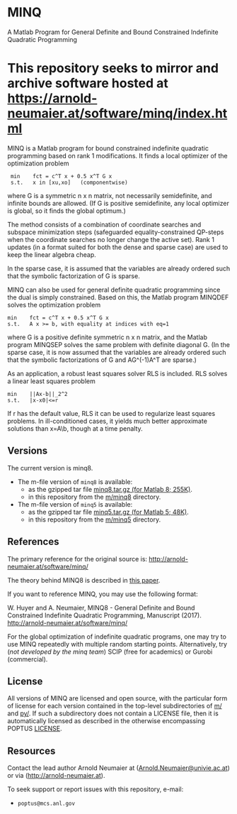 # MINQ
A Matlab Program for General Definite and Bound Constrained Indefinite Quadratic Programming

This repository seeks to mirror and archive software hosted at https://arnold-neumaier.at/software/minq/index.html
===

MINQ is a Matlab program for bound constrained indefinite quadratic programming based on rank 1 modifications. It finds a local optimizer of the optimization problem

     min    fct = c^T x + 0.5 x^T G x 
     s.t.   x in [xu,xo]   (componentwise)

where G is a symmetric n x n matrix, not necessarily semidefinite, and infinite bounds are allowed. (If G is positive semidefinite, any local optimizer is global, so it finds the global optimum.)

The method consists of a combination of coordinate searches and subspace minimization steps (safeguarded equality-constrained QP-steps when the coordinate searches no longer change the active set). Rank 1 updates (in a format suited for both the dense and sparse case) are used to keep the linear algebra cheap.

In the sparse case, it is assumed that the variables are already ordered such that the symbolic factorization of G is sparse.

MINQ can also be used for general definite quadratic programming since the dual is simply constrained. Based on this, the Matlab program MINQDEF solves the optimization problem

    min    fct = c^T x + 0.5 x^T G x 
    s.t.   A x >= b, with equality at indices with eq=1

where G is a positive definite symmetric n x n matrix, and the Matlab program MINQSEP solves the same problem with definite diagonal G. (In the sparse case, it is now assumed that the variables are already ordered such that the symbolic factorizations of G and AG^(-1)A^T are sparse.)

As an application, a robust least squares solver RLS is included. RLS solves a linear least squares problem

    min    ||Ax-b||_2^2  
    s.t.   |x-x0|<=r

If r has the default value, RLS it can be used to regularize least squares problems. In ill-conditioned cases, it yields much better approximate solutions than x=A\b, though at a time penalty.

## Versions
The current version is minq8. 
- The m-file version of `minq8` is available:
  - as the gzipped tar file [minq8.tar.gz (for Matlab 8; 255K)](https://arnold-neumaier.at/software/minq/minq8.tar.gz).
  - in this repository from the [m/minq8](https://github.com/POptUS/MINQ/tree/main/m/minq8) directory. 
- The m-file version of `minq5` is available:
  - as the gzipped tar file [minq5.tar.gz (for Matlab 5; 48K)](https://arnold-neumaier.at/software/minq/minq5.tar.gz).
  - in this repository from the [m/minq5](https://github.com/POptUS/MINQ/tree/main/m/minq5) directory. 

## References
The primary reference for the original source is: http://arnold-neumaier.at/software/minq/

The theory behind MINQ8 is described in [this paper](https://arnold-neumaier.at/software/minq/minq8/minq8.pdf).

If you want to reference MINQ, you may use the following format:

W. Huyer and A. Neumaier, MINQ8 - General Definite and Bound Constrained Indefinite Quadratic Programming, Manuscript (2017). http://arnold-neumaier.at/software/minq/

For the global optimization of indefinite quadratic programs, one may try to use MINQ repeatedly with multiple random starting points. Alternatively, try (*not developed by the minq team*) SCIP (free for academics) or Gurobi (commercial).

## License 
All versions of MINQ are licensed and open source, with the particular form of license for each version contained in the top-level subdirectories of [m/](/m/) and [py/](/py/).  If such a subdirectory does not contain a LICENSE file, then it is automatically licensed as described in the otherwise encompassing POPTUS [LICENSE](/LICENSE).  


## Resources
Contact the lead author Arnold Neumaier at (Arnold.Neumaier@univie.ac.at) or via (http://arnold-neumaier.at).

To seek support or report issues with this repository, e-mail:

 * ``poptus@mcs.anl.gov``
 
